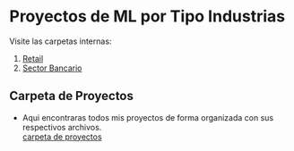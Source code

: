 # Proyectos de ML por Tipo Industrias  

Visite las carpetas internas:
1. [Retail](https://github.com/luishernand/Mis-proyectos-de-ML-por-tipo-Industrias/tree/main/Retail) 
2. [Sector Bancario](https://github.com/luishernand/Mis-proyectos-de-ML-por-tipo-Industrias/tree/main/Sector%20Bancario-Seguros)  

## Carpeta de Proyectos    
- Aqui encontraras todos mis proyectos de forma organizada  con sus respectivos archivos.  
[carpeta de proyectos](https://github.com/luishernand/repositorios)


